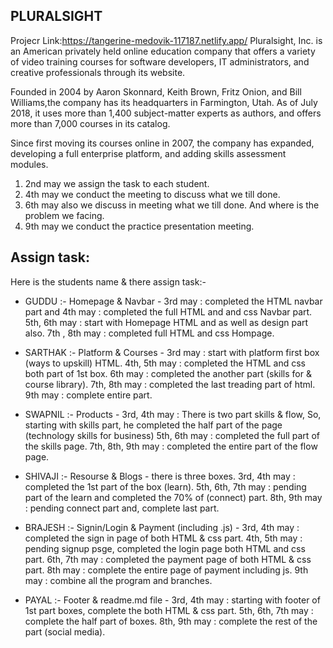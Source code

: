 ## PLURALSIGHT ##
Projecr Link:https://tangerine-medovik-117187.netlify.app/
Pluralsight, Inc. is an American privately held online education company that offers a variety of video training courses for software developers, IT administrators, and creative professionals through its website.

Founded in 2004 by Aaron Skonnard, Keith Brown, Fritz Onion, and Bill Williams,the company has its headquarters in Farmington, Utah. As of July 2018, it uses more than 1,400 subject-matter experts as authors, and offers more than 7,000 courses in its catalog.

Since first moving its courses online in 2007, the company has expanded, developing a full enterprise platform, and adding skills assessment modules.



1. 2nd may we assign the task to each student.
2. 4th may we conduct the meeting to discuss what we till done.
3. 6th may also we discuss in meeting what we till done. And where is the problem we facing.
4. 9th may we conduct the practice presentation meeting. 



## Assign task:
Here is the students name & there assign task:-

- GUDDU :- Homepage & Navbar -
                              3rd may : completed the HTML navbar part and 
                              4th may : completed the full HTML and and css Navbar part.
                              5th, 6th may : start with Homepage HTML and as well as design part also.
                              7th , 8th may : completed full HTML and css Hompage.
        
- SARTHAK :- Platform & Courses - 
                              3rd may : start with platform first box (ways to upskill) HTML.
                              4th, 5th may : completed the HTML and css both part of 1st box.
                              6th may : completed the another part (skills for & course library).
                              7th, 8th may : completed the last treading part of html.
                              9th may : complete entire part.

- SWAPNIL :- Products - 
                        3rd, 4th may : There is two part skills & flow, So, starting with skills part,
                                       he completed the half part of the page (technology skills for business)
                        5th, 6th may : completed the full part of the skills page.
                        7th, 8th, 9th may : completed the entire part of the flow page.

- SHIVAJI :- Resourse & Blogs -
                              there is three boxes.
                              3rd, 4th may : completed the 1st part of the box (learn).
                              5th, 6th, 7th may : pending part of the learn and
                                                  completed the 70% of (connect) part.
                              8th, 9th may : pending connect part and, complete last part.
                                    
- BRAJESH :- Signin/Login & Payment (including .js) - 
                                                    3rd, 4th may : completed the sign in page of both HTML & css part.
                                                    4th, 5th may : pending signup psge,
                                                                   completed the login page both HTML and css part.
                                                    6th, 7th may : completed the payment page of both HTML & css part.
                                                    8th may : complete the entire page of payment including js.
                                                    9th may : combine all the program and branches.

- PAYAL :- Footer & readme.md file - 
                                   3rd, 4th may : starting with footer of 1st part boxes,
                                                  complete the both HTML & css part.
                                   5th, 6th, 7th may : complete the half part of boxes.
                                   8th, 9th may : complete the rest of the part (social media).
                                
                           
